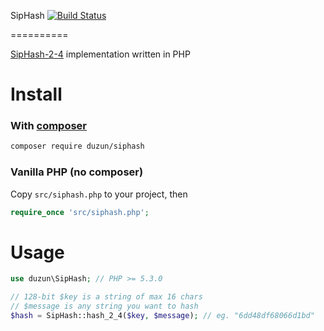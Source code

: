 SipHash  [![Build Status](https://travis-ci.org/duzun/SipHash.svg?branch=master)](https://travis-ci.org/duzun/SipHash)

==========

[SipHash-2-4](https://131002.net/siphash/) implementation written in PHP

# Install

### With [composer](https://getcomposer.org/)

```sh
composer require duzun/siphash
```

### Vanilla PHP (no composer)

Copy `src/siphash.php` to your project, then

```php
require_once 'src/siphash.php';
```


# Usage

```php
use duzun\SipHash; // PHP >= 5.3.0

// 128-bit $key is a string of max 16 chars
// $message is any string you want to hash
$hash = SipHash::hash_2_4($key, $message); // eg. "6dd48df68066d1bd"
```
